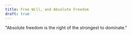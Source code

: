 ```yaml
---
title: Free Will, and Absolute Freedom
draft: true
---
```


"Absolute freedom is the right of the strongest to dominate."
